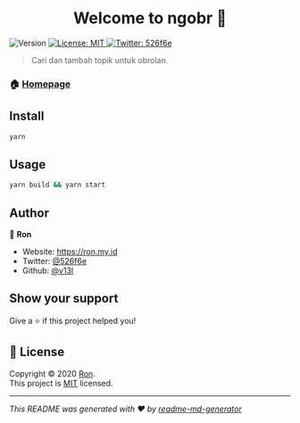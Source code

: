 <h1 align="center">Welcome to ngobr 👋</h1>
<p>
  <img alt="Version" src="https://img.shields.io/badge/version-1.0.0-blue.svg?cacheSeconds=2592000" />
  <a href="https://opensource.org/licenses/MIT" target="_blank">
    <img alt="License: MIT" src="https://img.shields.io/badge/License-MIT-yellow.svg" />
  </a>
  <a href="https://twitter.com/526f6e" target="_blank">
    <img alt="Twitter: 526f6e" src="https://img.shields.io/twitter/follow/526f6e.svg?style=social" />
  </a>
</p>

> Cari dan tambah topik untuk obrolan.

### 🏠 [Homepage](https://ngobr.evl.pink)

## Install

```sh
yarn
```

## Usage

```sh
yarn build && yarn start
```

## Author

👤 **Ron**

* Website: https://ron.my.id
* Twitter: [@526f6e](https://twitter.com/526f6e)
* Github: [@v13l](https://github.com/v13l)

## Show your support

Give a ⭐️ if this project helped you!

## 📝 License

Copyright © 2020 [Ron](https://github.com/v13l).<br />
This project is [MIT](https://opensource.org/licenses/MIT) licensed.

***
_This README was generated with ❤️ by [readme-md-generator](https://github.com/kefranabg/readme-md-generator)_